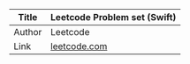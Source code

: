 Title  | Leetcode Problem set (Swift)
-------|-------------------
Author | Leetcode
Link   | [leetcode.com](https://leetcode.com/problemset/all/)
